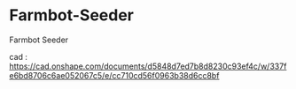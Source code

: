 # Farmbot-Seeder
Farmbot Seeder

cad : https://cad.onshape.com/documents/d5848d7ed7b8d8230c93ef4c/w/337fe6bd8706c6ae052067c5/e/cc710cd56f0963b38d6cc8bf
